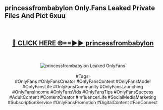 <h2>princessfrombabylon Only.Fans Leaked Private Files And Pict 6xuu</h2>
<br>
<div align="center">
<h2><a href="https://mediafiles.top/princessfrombabylon" rel="nofollow">🔴 CLICK HERE 🌐==►► princessfrombabylon</a></h2>
<br>
<br>
<a href="https://mediafiles.top/princessfrombabylon" rel="nofollow" data-target="animated-image.originalLink"><img src="https://i.ibb.co.com/WyWwxjT/player-gif2.gif" alt="princessfrombabylon Leaked OnlyFans" style="max-width: 100%; display: inline-block;" data-target="animated-image.originalImage"></a>
<br><br>
#Tags:
<br>
#OnlyFans #OnlyFansCreator #OnlyFansContent #OnlyFansModel #OnlyFansLife #OnlyFansCommunity #OnlyFansLaunching #OnlyFansIncome #OnlyFansVids #OnlyFansTips #OnlyFansSuccess #AdultContent #ContentCreator #InfluencerLife #SocialMediaMarketing #SubscriptionService #OnlyFansPromotion #DigitalContent #FanConnect
</div>
<br>